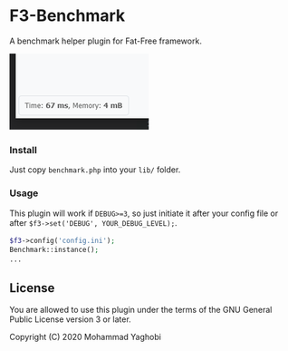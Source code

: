 # F3-Benchmark
 A benchmark helper plugin for Fat-Free framework.

![screenshot](screenshot/shot.PNG?raw=true "F3 Benchmark Screentshot")

### Install

Just copy `benchmark.php` into your `lib/` folder.

### Usage

This plugin will work if `DEBUG>=3`, so just initiate it after your config file or after `$f3->set('DEBUG', YOUR_DEBUG_LEVEL);`.

``` php
$f3->config('config.ini');
Benchmark::instance();
...
```

## License

You are allowed to use this plugin under the terms of the GNU General Public License version 3 or later.

Copyright (C) 2020 Mohammad Yaghobi